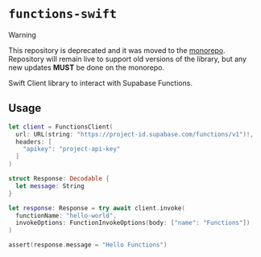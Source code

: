 # `functions-swift`

> [!WARNING]  
> This repository is deprecated and it was moved to the [monorepo](https://github.com/supabase-community/supabase-swift).
> Repository will remain live to support old versions of the library, but any new updates **MUST** be done on the monorepo.

Swift Client library to interact with Supabase Functions.

## Usage

```swift
let client = FunctionsClient(
  url: URL(string: "https://project-id.supabase.com/functions/v1")!,
  headers: [
    "apikey": "project-api-key"
  ]
)

struct Response: Decodable {
  let message: String
}

let response: Response = try await client.invoke(
  functionName: "hello-world",
  invokeOptions: FunctionInvokeOptions(body: ["name": "Functions"])
)

assert(response.message = "Hello Functions")
```
